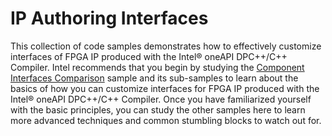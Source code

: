# IP Authoring Interfaces

This collection of code samples demonstrates how to effectively customize interfaces of FPGA IP produced with the Intel® oneAPI DPC++/C++ Compiler. Intel recommends that you begin by studying the [Component Interfaces Comparison](component_interfaces_comparison/) sample and its sub-samples to learn about the basics of how you can customize interfaces for FPGA IP produced with the Intel® oneAPI DPC++/C++ Compiler. Once you have familiarized yourself with the basic principles, you can study the other samples here to learn more advanced techniques and common stumbling blocks to watch out for.